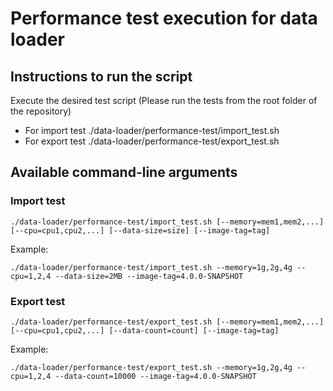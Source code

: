 # Performance test execution for data loader

## Instructions to run the script
Execute the desired test script (Please run the tests from the root folder of the repository)
  * For import test
    ./data-loader/performance-test/import_test.sh
  * For export test
    ./data-loader/performance-test/export_test.sh

## Available command-line arguments

### Import test
```
./data-loader/performance-test/import_test.sh [--memory=mem1,mem2,...] [--cpu=cpu1,cpu2,...] [--data-size=size] [--image-tag=tag]
```

Example:
```
./data-loader/performance-test/import_test.sh --memory=1g,2g,4g --cpu=1,2,4 --data-size=2MB --image-tag=4.0.0-SNAPSHOT
```

### Export test
```
./data-loader/performance-test/export_test.sh [--memory=mem1,mem2,...] [--cpu=cpu1,cpu2,...] [--data-count=count] [--image-tag=tag]
```

Example:
```
./data-loader/performance-test/export_test.sh --memory=1g,2g,4g --cpu=1,2,4 --data-count=10000 --image-tag=4.0.0-SNAPSHOT
```
